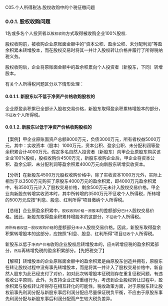 C05.个人所得税法.股权收购中的个税征缴问题

### 0.0.1. 股权收购问题

1名或多名个人投资者以`股权收购`方式取得被收购企业100%股权.

股权收购前，被收购企业原账面金额中的“资本公积、盈余公积、未分配利润”等盈余积累未转增股本，而在股权交易时将其一并计入股权转让价格并履行了所得税纳税义务。

股权收购后，企业将原账面金额中的盈余积累向个人投资者（新股东，下同）转增股本。

有关个人所得税问题区分以下情形处理：

#### 0.0.1.1. 新股东以不低于净资产价格收购股权的

企业原盈余积累已全部计入股权交易价格，新股东取得盈余积累转增股本的部分，`不征收`个人所得税。

#### 0.0.1.2. 新股东以低于净资产价格收购股权的

【案例】甲企业原账面资产总额8000万元，负债3000万元，所有者权益5000万元，其中：实收资本（股本）1000万元，资本公积、盈余公职、未分配利润等盈余积累合计4000万元。假定多名自然人投资者（新股东）向甲企业原股东购买该企业100%股权，股权收购价4500万元，新股东收购企业后，甲企业将资本公积、盈余公职、未分配利润等盈余积累4000万元向新股东转增实收资本。

【分析】在新股东4500万元股权收购价格中，除了实收资本1000万元外，实际上相当于以3500万元购买了原股东4000万元的盈余积累，即4000万元盈余积累中，有3500万元计入了股权交易价格，剩余500万元未计入股权交易价格。甲企业向新股东转增实收资本时，其中所转增的3500万元不征收个人所得税，所转增的500万元应按“利息、股息、红利所得”项目缴纳个人所得税。

【总结】企业原盈余积累中，`股权收购价格－原股本`的差额部分`已计入`股权交易价格。因此，新股东取得盈余积累转增股本的这部分，`不征收`个人所得税。

`原所有者权益－股权收购价格`的差额部分`未计入`股权交易价格。因此，新股东取得盈余积累转增股本的这部分，应按照“利息、股息、红利所得”项目`征收`个人所得税。

新股东以低于`净资产价格`收购企业股权后转增股本的，应`先`转增应税的盈余积累部分，`然后`再转增免税的盈余积累部分。【先把税交了】

【解释】转增股本的企业原账面金额中的盈余积累是由原股东创造并拥有，原股东在转让股权过程中没有事先转增股本，而是将其一并计入了股权交易价格中，新自然人股东为此已经支付了对价，如对此次转增股本征税则存在重复征税问题，有违税收公平原则。此外，为支持企业正常重组行为，考虑到企业股权转让过程中，盈余积累与股权转让所得存在相互转化的可能性，税收政策方面，对于原股东转让股权前事先利润分配与新股东事后利润分配应尽量保证税负平衡，不应由于原股东事先利润分配与新股东事后利润分配而产生较大税负差异。
